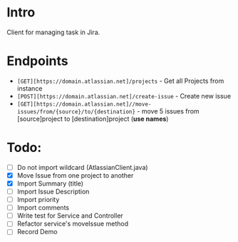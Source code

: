# Intro
Client for managing task in Jira.

# Endpoints
- `[GET][https://domain.atlassian.net]/projects` - Get all Projects from instance
- `[POST][https://domain.atlassian.net]/create-issue` - Create new issue
- `[GET][https://domain.atlassian.net]//move-issues/from/{source}/to/{destination}` - move 5 issues from [source]project to [destination]project (**use names**)

# Todo:

- [ ] Do not import wildcard (AtlassianClient.java)
- [x] Move Issue from one project to another
- [x] Import Summary (title)
- [ ] Import  Issue Description
- [ ] Import priority
- [ ] Import comments
- [ ] Write test for Service and Controller
- [ ] Refactor service's moveIssue method
- [ ] Record Demo